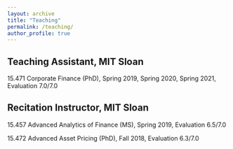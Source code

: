 ```yaml
---
layout: archive
title: "Teaching"
permalink: /teaching/
author_profile: true
---
```


Teaching Assistant, MIT Sloan
------

15.471 Corporate Finance (PhD), Spring 2019, Spring 2020, Spring 2021, Evaluation 7.0/7.0


Recitation Instructor, MIT Sloan
------

15.457 Advanced Analytics of Finance (MS), Spring 2019, Evaluation 6.5/7.0

15.472 Advanced Asset Pricing (PhD), Fall 2018, Evaluation 6.3/7.0